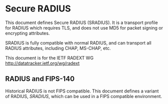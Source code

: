 # Secure RADIUS

This document defines Secure RADIUS (SRADIUS).  It is a transport profile for RADIUS which requires TLS, and does not use MD5 for packet signing or encrypting attributes.

SRADIUS is fully compatible with normal RADIUS, and can transport all RADIUS attributes, including CHAP, MS-CHAP, etc.

This document is for the IETF RADEXT WG
http://datatracker.ietf.org/wg/radext

## RADIUS and FIPS-140

Historical RADIUS is not FIPS compatible.  This document defines a variant of RADIUS, *SRADIUS*, which can be used in a FIPS compatible environment.
